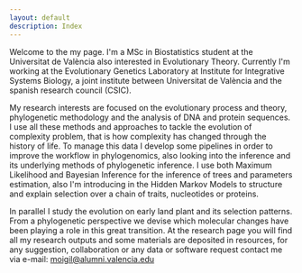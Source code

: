 ```yaml
---
layout: default
description: Index
---
```


Welcome to the my page. I'm a MSc in Biostatistics student at the Universitat
de València also interested in Evolutionary Theory. Currently I'm working at
the Evolutionary Genetics Laboratory at Institute for Integrative Systems
Biology, a joint institute between Universitat de València and the spanish
research council (CSIC).

My research interests are focused on the evolutionary process and theory,
phylogenetic methodology and the analysis of DNA and protein sequences. I use
all these methods and approaches to tackle the evolution of complexity problem,
that is how complexity has changed through the history of life. To manage this
data I develop some pipelines in order to improve the workflow in phylogenomics,
also looking into the inference and its underlying methods of phylogenetic
inference. I use both Maximum Likelihood and Bayesian Inference for the
inference of trees and parameters estimation, also I'm introducing in the
Hidden Markov Models to structure and explain selection over a chain of traits,
nucleotides or proteins.

In parallel I study the evolution on early land plant and its selection
patterns. From a phylogenetic perspective we devise which molecular changes
have been playing a role in this great transition. At the research page you will
find all my research outputs and some materials are deposited in resources, for
any suggestion, collaboration or any data or software request contact me via
e-mail: [moigil@alumni.valencia.edu](moigil@alumni.valencia.edu)
